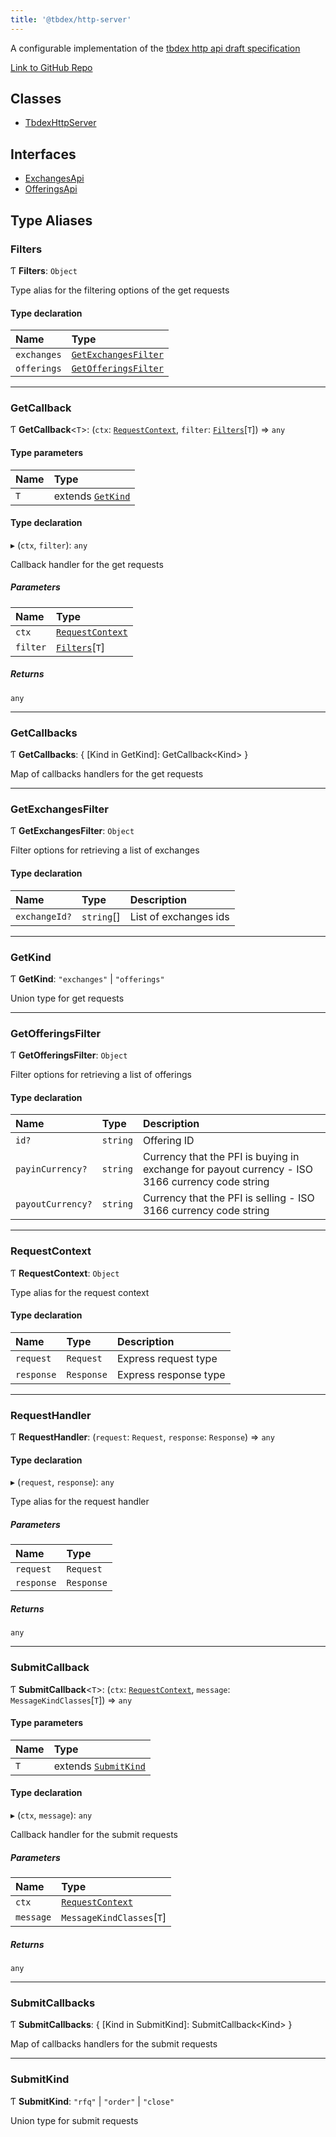 ```yaml
---
title: '@tbdex/http-server'
---
```


A configurable implementation of the [tbdex http api draft specification](https://github.com/TBD54566975/tbdex-protocol/blob/main/rest-api/README.md)

[Link to GitHub Repo](https://github.com/TBD54566975/tbdex-js/tree/main/packages/http-server)

## Classes

- [TbdexHttpServer](classes/TbdexHttpServer.md)

## Interfaces

- [ExchangesApi](interfaces/ExchangesApi.md)
- [OfferingsApi](interfaces/OfferingsApi.md)

## Type Aliases

### Filters

Ƭ **Filters**: `Object`

Type alias for the filtering options of the get requests

#### Type declaration

| Name | Type |
| :------ | :------ |
| `exchanges` | [`GetExchangesFilter`](index.md#getexchangesfilter) |
| `offerings` | [`GetOfferingsFilter`](index.md#getofferingsfilter) |

___

### GetCallback

Ƭ **GetCallback**<`T`\>: (`ctx`: [`RequestContext`](index.md#requestcontext), `filter`: [`Filters`](index.md#filters)[`T`]) => `any`

#### Type parameters

| Name | Type |
| :------ | :------ |
| `T` | extends [`GetKind`](index.md#getkind) |

#### Type declaration

▸ (`ctx`, `filter`): `any`

Callback handler for the get requests

##### Parameters

| Name | Type |
| :------ | :------ |
| `ctx` | [`RequestContext`](index.md#requestcontext) |
| `filter` | [`Filters`](index.md#filters)[`T`] |

##### Returns

`any`

___

### GetCallbacks

Ƭ **GetCallbacks**: { [Kind in GetKind]: GetCallback<Kind\> }

Map of callbacks handlers for the get requests

___

### GetExchangesFilter

Ƭ **GetExchangesFilter**: `Object`

Filter options for retrieving a list of exchanges

#### Type declaration

| Name | Type | Description |
| :------ | :------ | :------ |
| `exchangeId?` | `string`[] | List of exchanges ids |

___

### GetKind

Ƭ **GetKind**: ``"exchanges"`` \| ``"offerings"``

Union type for get requests

___

### GetOfferingsFilter

Ƭ **GetOfferingsFilter**: `Object`

Filter options for retrieving a list of offerings

#### Type declaration

| Name | Type | Description |
| :------ | :------ | :------ |
| `id?` | `string` | Offering ID |
| `payinCurrency?` | `string` | Currency that the PFI is buying in exchange for payout currency - ISO 3166 currency code string |
| `payoutCurrency?` | `string` | Currency that the PFI is selling - ISO 3166 currency code string |

___

### RequestContext

Ƭ **RequestContext**: `Object`

Type alias for the request context

#### Type declaration

| Name | Type | Description |
| :------ | :------ | :------ |
| `request` | `Request` | Express request type |
| `response` | `Response` | Express response type |

___

### RequestHandler

Ƭ **RequestHandler**: (`request`: `Request`, `response`: `Response`) => `any`

#### Type declaration

▸ (`request`, `response`): `any`

Type alias for the request handler

##### Parameters

| Name | Type |
| :------ | :------ |
| `request` | `Request` |
| `response` | `Response` |

##### Returns

`any`

___

### SubmitCallback

Ƭ **SubmitCallback**<`T`\>: (`ctx`: [`RequestContext`](index.md#requestcontext), `message`: `MessageKindClasses`[`T`]) => `any`

#### Type parameters

| Name | Type |
| :------ | :------ |
| `T` | extends [`SubmitKind`](index.md#submitkind) |

#### Type declaration

▸ (`ctx`, `message`): `any`

Callback handler for the submit requests

##### Parameters

| Name | Type |
| :------ | :------ |
| `ctx` | [`RequestContext`](index.md#requestcontext) |
| `message` | `MessageKindClasses`[`T`] |

##### Returns

`any`

___

### SubmitCallbacks

Ƭ **SubmitCallbacks**: { [Kind in SubmitKind]: SubmitCallback<Kind\> }

Map of callbacks handlers for the submit requests

___

### SubmitKind

Ƭ **SubmitKind**: ``"rfq"`` \| ``"order"`` \| ``"close"``

Union type for submit requests
